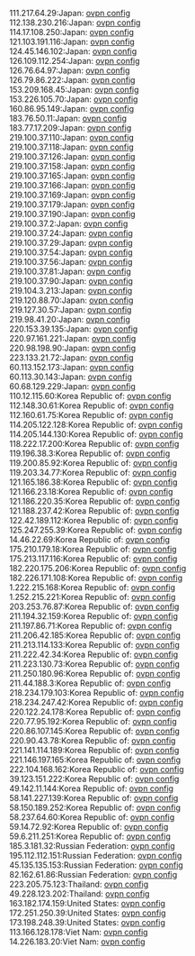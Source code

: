 111.217.64.29:Japan: [ovpn config](vpn/111_217_64_29.ovpn)  
112.138.230.216:Japan: [ovpn config](vpn/112_138_230_216.ovpn)  
114.17.108.250:Japan: [ovpn config](vpn/114_17_108_250.ovpn)  
121.103.191.116:Japan: [ovpn config](vpn/121_103_191_116.ovpn)  
124.45.146.102:Japan: [ovpn config](vpn/124_45_146_102.ovpn)  
126.109.112.254:Japan: [ovpn config](vpn/126_109_112_254.ovpn)  
126.76.64.97:Japan: [ovpn config](vpn/126_76_64_97.ovpn)  
126.79.86.222:Japan: [ovpn config](vpn/126_79_86_222.ovpn)  
153.209.168.45:Japan: [ovpn config](vpn/153_209_168_45.ovpn)  
153.226.105.70:Japan: [ovpn config](vpn/153_226_105_70.ovpn)  
160.86.95.149:Japan: [ovpn config](vpn/160_86_95_149.ovpn)  
183.76.50.11:Japan: [ovpn config](vpn/183_76_50_11.ovpn)  
183.77.17.209:Japan: [ovpn config](vpn/183_77_17_209.ovpn)  
219.100.37.110:Japan: [ovpn config](vpn/219_100_37_110.ovpn)  
219.100.37.118:Japan: [ovpn config](vpn/219_100_37_118.ovpn)  
219.100.37.126:Japan: [ovpn config](vpn/219_100_37_126.ovpn)  
219.100.37.158:Japan: [ovpn config](vpn/219_100_37_158.ovpn)  
219.100.37.165:Japan: [ovpn config](vpn/219_100_37_165.ovpn)  
219.100.37.166:Japan: [ovpn config](vpn/219_100_37_166.ovpn)  
219.100.37.169:Japan: [ovpn config](vpn/219_100_37_169.ovpn)  
219.100.37.179:Japan: [ovpn config](vpn/219_100_37_179.ovpn)  
219.100.37.190:Japan: [ovpn config](vpn/219_100_37_190.ovpn)  
219.100.37.2:Japan: [ovpn config](vpn/219_100_37_2.ovpn)  
219.100.37.24:Japan: [ovpn config](vpn/219_100_37_24.ovpn)  
219.100.37.29:Japan: [ovpn config](vpn/219_100_37_29.ovpn)  
219.100.37.54:Japan: [ovpn config](vpn/219_100_37_54.ovpn)  
219.100.37.56:Japan: [ovpn config](vpn/219_100_37_56.ovpn)  
219.100.37.81:Japan: [ovpn config](vpn/219_100_37_81.ovpn)  
219.100.37.90:Japan: [ovpn config](vpn/219_100_37_90.ovpn)  
219.104.3.213:Japan: [ovpn config](vpn/219_104_3_213.ovpn)  
219.120.88.70:Japan: [ovpn config](vpn/219_120_88_70.ovpn)  
219.127.30.57:Japan: [ovpn config](vpn/219_127_30_57.ovpn)  
219.98.41.20:Japan: [ovpn config](vpn/219_98_41_20.ovpn)  
220.153.39.135:Japan: [ovpn config](vpn/220_153_39_135.ovpn)  
220.97.161.221:Japan: [ovpn config](vpn/220_97_161_221.ovpn)  
220.98.198.90:Japan: [ovpn config](vpn/220_98_198_90.ovpn)  
223.133.21.72:Japan: [ovpn config](vpn/223_133_21_72.ovpn)  
60.113.152.173:Japan: [ovpn config](vpn/60_113_152_173.ovpn)  
60.113.30.143:Japan: [ovpn config](vpn/60_113_30_143.ovpn)  
60.68.129.229:Japan: [ovpn config](vpn/60_68_129_229.ovpn)  
110.12.115.60:Korea Republic of: [ovpn config](vpn/110_12_115_60.ovpn)  
112.148.30.61:Korea Republic of: [ovpn config](vpn/112_148_30_61.ovpn)  
112.160.61.75:Korea Republic of: [ovpn config](vpn/112_160_61_75.ovpn)  
114.205.122.128:Korea Republic of: [ovpn config](vpn/114_205_122_128.ovpn)  
114.205.144.130:Korea Republic of: [ovpn config](vpn/114_205_144_130.ovpn)  
118.222.17.200:Korea Republic of: [ovpn config](vpn/118_222_17_200.ovpn)  
119.196.38.3:Korea Republic of: [ovpn config](vpn/119_196_38_3.ovpn)  
119.200.85.92:Korea Republic of: [ovpn config](vpn/119_200_85_92.ovpn)  
119.203.34.77:Korea Republic of: [ovpn config](vpn/119_203_34_77.ovpn)  
121.165.186.38:Korea Republic of: [ovpn config](vpn/121_165_186_38.ovpn)  
121.166.23.18:Korea Republic of: [ovpn config](vpn/121_166_23_18.ovpn)  
121.186.220.35:Korea Republic of: [ovpn config](vpn/121_186_220_35.ovpn)  
121.188.237.42:Korea Republic of: [ovpn config](vpn/121_188_237_42.ovpn)  
122.42.189.112:Korea Republic of: [ovpn config](vpn/122_42_189_112.ovpn)  
125.247.255.39:Korea Republic of: [ovpn config](vpn/125_247_255_39.ovpn)  
14.46.22.69:Korea Republic of: [ovpn config](vpn/14_46_22_69.ovpn)  
175.210.179.18:Korea Republic of: [ovpn config](vpn/175_210_179_18.ovpn)  
175.213.117.116:Korea Republic of: [ovpn config](vpn/175_213_117_116.ovpn)  
182.220.175.206:Korea Republic of: [ovpn config](vpn/182_220_175_206.ovpn)  
182.226.171.108:Korea Republic of: [ovpn config](vpn/182_226_171_108.ovpn)  
1.222.215.168:Korea Republic of: [ovpn config](vpn/1_222_215_168.ovpn)  
1.252.215.221:Korea Republic of: [ovpn config](vpn/1_252_215_221.ovpn)  
203.253.76.87:Korea Republic of: [ovpn config](vpn/203_253_76_87.ovpn)  
211.194.32.159:Korea Republic of: [ovpn config](vpn/211_194_32_159.ovpn)  
211.197.86.71:Korea Republic of: [ovpn config](vpn/211_197_86_71.ovpn)  
211.206.42.185:Korea Republic of: [ovpn config](vpn/211_206_42_185.ovpn)  
211.213.114.133:Korea Republic of: [ovpn config](vpn/211_213_114_133.ovpn)  
211.222.42.34:Korea Republic of: [ovpn config](vpn/211_222_42_34.ovpn)  
211.223.130.73:Korea Republic of: [ovpn config](vpn/211_223_130_73.ovpn)  
211.250.180.96:Korea Republic of: [ovpn config](vpn/211_250_180_96.ovpn)  
211.44.188.3:Korea Republic of: [ovpn config](vpn/211_44_188_3.ovpn)  
218.234.179.103:Korea Republic of: [ovpn config](vpn/218_234_179_103.ovpn)  
218.234.247.42:Korea Republic of: [ovpn config](vpn/218_234_247_42.ovpn)  
220.122.24.178:Korea Republic of: [ovpn config](vpn/220_122_24_178.ovpn)  
220.77.95.192:Korea Republic of: [ovpn config](vpn/220_77_95_192.ovpn)  
220.86.107.145:Korea Republic of: [ovpn config](vpn/220_86_107_145.ovpn)  
220.90.43.78:Korea Republic of: [ovpn config](vpn/220_90_43_78.ovpn)  
221.141.114.189:Korea Republic of: [ovpn config](vpn/221_141_114_189.ovpn)  
221.146.197.165:Korea Republic of: [ovpn config](vpn/221_146_197_165.ovpn)  
222.104.168.162:Korea Republic of: [ovpn config](vpn/222_104_168_162.ovpn)  
39.123.151.222:Korea Republic of: [ovpn config](vpn/39_123_151_222.ovpn)  
49.142.11.144:Korea Republic of: [ovpn config](vpn/49_142_11_144.ovpn)  
58.141.227.139:Korea Republic of: [ovpn config](vpn/58_141_227_139.ovpn)  
58.150.189.252:Korea Republic of: [ovpn config](vpn/58_150_189_252.ovpn)  
58.237.64.60:Korea Republic of: [ovpn config](vpn/58_237_64_60.ovpn)  
59.14.72.92:Korea Republic of: [ovpn config](vpn/59_14_72_92.ovpn)  
59.6.211.251:Korea Republic of: [ovpn config](vpn/59_6_211_251.ovpn)  
185.3.181.32:Russian Federation: [ovpn config](vpn/185_3_181_32.ovpn)  
195.112.112.151:Russian Federation: [ovpn config](vpn/195_112_112_151.ovpn)  
45.135.135.153:Russian Federation: [ovpn config](vpn/45_135_135_153.ovpn)  
82.162.61.86:Russian Federation: [ovpn config](vpn/82_162_61_86.ovpn)  
223.205.75.123:Thailand: [ovpn config](vpn/223_205_75_123.ovpn)  
49.228.123.202:Thailand: [ovpn config](vpn/49_228_123_202.ovpn)  
163.182.174.159:United States: [ovpn config](vpn/163_182_174_159.ovpn)  
172.251.250.39:United States: [ovpn config](vpn/172_251_250_39.ovpn)  
173.198.248.39:United States: [ovpn config](vpn/173_198_248_39.ovpn)  
113.166.128.178:Viet Nam: [ovpn config](vpn/113_166_128_178.ovpn)  
14.226.183.20:Viet Nam: [ovpn config](vpn/14_226_183_20.ovpn)  
